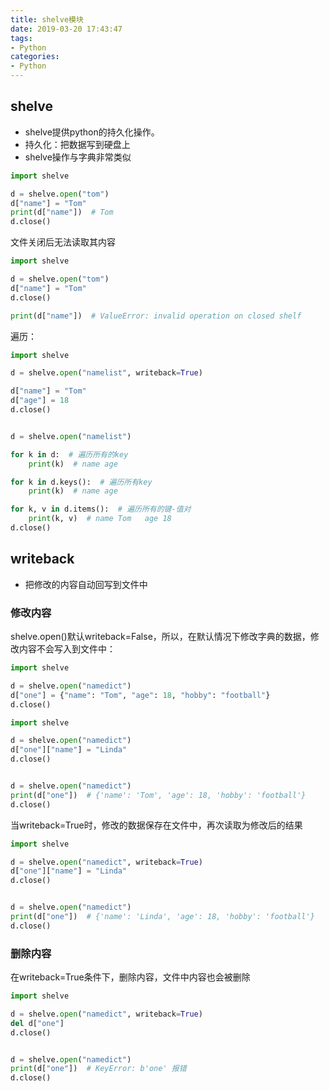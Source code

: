 ```yaml
---
title: shelve模块
date: 2019-03-20 17:43:47
tags:
- Python
categories:
- Python
---
```


## shelve

- shelve提供python的持久化操作。
- 持久化：把数据写到硬盘上
- shelve操作与字典非常类似

```python
import shelve

d = shelve.open("tom")
d["name"] = "Tom"
print(d["name"])  # Tom
d.close()
```

文件关闭后无法读取其内容

```python
import shelve

d = shelve.open("tom")
d["name"] = "Tom"
d.close()

print(d["name"])  # ValueError: invalid operation on closed shelf
```

 遍历：

```python
import shelve

d = shelve.open("namelist", writeback=True)

d["name"] = "Tom"
d["age"] = 18
d.close()


d = shelve.open("namelist")

for k in d:  # 遍历所有的key
    print(k)  # name age

for k in d.keys():  # 遍历所有key
    print(k)  # name age

for k, v in d.items():  # 遍历所有的键-值对
    print(k, v)  # name Tom   age 18
d.close()
```



## writeback

- 把修改的内容自动回写到文件中

### 修改内容

shelve.open()默认writeback=False，所以，在默认情况下修改字典的数据，修改内容不会写入到文件中：

```python
import shelve

d = shelve.open("namedict")
d["one"] = {"name": "Tom", "age": 18, "hobby": "football"}
d.close()
```

```python
import shelve

d = shelve.open("namedict")
d["one"]["name"] = "Linda"
d.close()


d = shelve.open("namedict")
print(d["one"])  # {'name': 'Tom', 'age': 18, 'hobby': 'football'}
d.close()
```

 当writeback=True时，修改的数据保存在文件中，再次读取为修改后的结果

```python
import shelve

d = shelve.open("namedict", writeback=True)
d["one"]["name"] = "Linda"
d.close()


d = shelve.open("namedict")
print(d["one"])  # {'name': 'Linda', 'age': 18, 'hobby': 'football'}
d.close()
```



###  删除内容

  在writeback=True条件下，删除内容，文件中内容也会被删除

```python
import shelve

d = shelve.open("namedict", writeback=True)
del d["one"]
d.close()


d = shelve.open("namedict")
print(d["one"])  # KeyError: b'one' 报错
d.close()  
```

